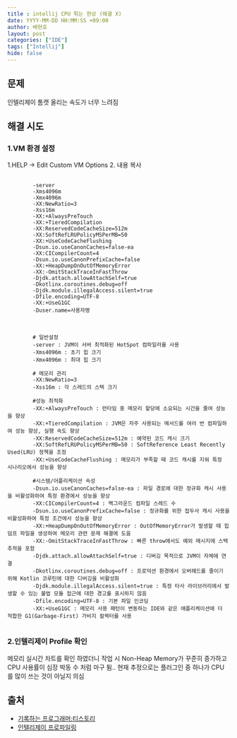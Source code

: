 ```yaml
---
title : intellij CPU 튀는 현상 (해결 X)
date: YYYY-MM-DD HH:MM:SS +09:00
author: 배현호
layout: post
categories: ["IDE"]
tags: ["Intellij"]
hide: false
---
```


## 문제
인텔리제이 톰캣 올리는 속도가 너무 느려짐

## 해결 시도
### 1.VM 환경 설정

 1.HELP -> Edit Custom VM Options
 2. 내용 복사 
 
 <pre>
    <code>
        -server
        -Xms4096m
        -Xmx4096m
        -XX:NewRatio=3
        -Xss16m
        -XX:+AlwaysPreTouch
        -XX:+TieredCompilation
        -XX:ReservedCodeCacheSize=512m
        -XX:SoftRefLRUPolicyMSPerMB=50
        -XX:+UseCodeCacheFlushing
        -Dsun.io.useCanonCaches=false-ea
        -XX:CICompilerCount=4
        -Dsun.io.useCanonPrefixCache=false
        -XX:+HeapDumpOnOutOfMemoryError
        -XX:-OmitStackTraceInFastThrow
        -Djdk.attach.allowAttachSelf=true
        -Dkotlinx.coroutines.debug=off
        -Djdk.module.illegalAccess.silent=true
        -Dfile.encoding=UTF-8
        -XX:+UseG1GC
        -Duser.name=사용자명
    </code>
</pre>

<pre>
    <code>
        # 일반설정
        -server : JVM이 서버 최적화된 HotSpot 컴파일러를 사용
        -Xms4096m : 초기 힙 크기
        -Xmx4096m : 최대 힙 크기
        
        # 메모리 관리
        -XX:NewRatio=3
        -Xss16m : 각 스레드의 스택 크기
        
        #성능 최적화
        -XX:+AlwaysPreTouch : 런타임 중 메모리 할당에 소요되는 시간을 줄여 성능을 향상
        -XX:+TieredCompilation : JVM은 자주 사용되는 메서드를 여러 번 컴파일하여 성능 향상, 실행 속도 향상
        -XX:ReservedCodeCacheSize=512m : 예약된 코드 캐시 크기
        -XX:SoftRefLRUPolicyMSPerMB=50 : SoftReference Least Recently Used(LRU) 정책을 조정
        -XX:+UseCodeCacheFlushing : 메모리가 부족할 때 코드 캐시를 지워 특정 시나리오에서 성능을 향상
        
        #시스템/어플리케이션 속성
        -Dsun.io.useCanonCaches=false-ea : 파일 경로에 대한 정규화 캐시 사용을 비활성화하여 특정 환경에서 성능을 향상
        -XX:CICompilerCount=4 : 백그라운드 컴파일 스레드 수
        -Dsun.io.useCanonPrefixCache=false : 정규화를 위한 접두사 캐시 사용을 비활성화하여 특정 조건에서 성능을 향상
        -XX:+HeapDumpOnOutOfMemoryError : OutOfMemoryError가 발생할 때 힙 덤프 파일을 생성하여 메모리 관련 문제 해결에 도움
        -XX:-OmitStackTraceInFastThrow : 빠른 throw에서도 예외 메시지에 스택 추적을 포함
        -Djdk.attach.allowAttachSelf=true : 디버깅 목적으로 JVM이 자체에 연결
        -Dkotlinx.coroutines.debug=off : 프로덕션 환경에서 오버헤드를 줄이기 위해 Kotlin 코루틴에 대한 디버깅을 비활성화
        -Djdk.module.illegalAccess.silent=true : 특정 타사 라이브러리에서 발생할 수 있는 불법 모듈 접근에 대한 경고를 표시하지 않음
        -Dfile.encoding=UTF-8 : 기본 파일 인코딩
        -XX:+UseG1GC : 메모리 사용 패턴이 변동하는 IDE와 같은 애플리케이션에 더 적합한 G1(Garbage-First) 가비지 컬렉터를 사용
    </code>
</pre>

### 2.인텔리제이 Profile 확인
메모리 실시간 차트를 확인 하였더니 작업 시 Non-Heap Memory가 꾸준히 증가하고
CPU 사용률이 심장 박동 수 처럼 마구 튐.. 
현재 추정으로는 플러그인 중 하나가 CPU를 많이 쓰는 것이 아닐지 의심


## 출처
- [기록하는 프로그래머:티스토리](https://jong-bae.tistory.com/82)
- [인텔리제이 프로파일링](https://www.jetbrains.com/ko-kr/pages/intellij-idea-profiler/)